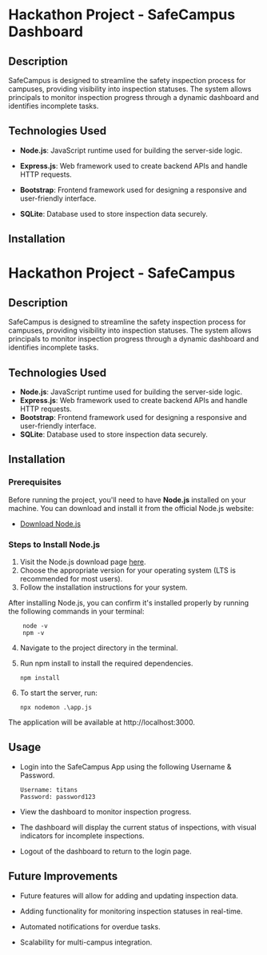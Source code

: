 ﻿# Hackathon Project - SafeCampus Dashboard

Description
-----------

SafeCampus is designed to streamline the safety inspection process for campuses, providing visibility into inspection statuses. The system allows principals to monitor inspection progress through a dynamic dashboard and identifies incomplete tasks.

Technologies Used
-----------------

*   **Node.js**: JavaScript runtime used for building the server-side logic.
    
*   **Express.js**: Web framework used to create backend APIs and handle HTTP requests.
    
*   **Bootstrap**: Frontend framework used for designing a responsive and user-friendly interface.
    
*   **SQLite**: Database used to store inspection data securely.
    

Installation
------------
# Hackathon Project - SafeCampus

## Description

SafeCampus is designed to streamline the safety inspection process for campuses, providing visibility into inspection statuses. The system allows principals to monitor inspection progress through a dynamic dashboard and identifies incomplete tasks.

## Technologies Used

* **Node.js**: JavaScript runtime used for building the server-side logic.
* **Express.js**: Web framework used to create backend APIs and handle HTTP requests.
* **Bootstrap**: Frontend framework used for designing a responsive and user-friendly interface.
* **SQLite**: Database used to store inspection data securely.

## Installation

### Prerequisites

Before running the project, you'll need to have **Node.js** installed on your machine. You can download and install it from the official Node.js website:

- [Download Node.js](https://nodejs.org/)

### Steps to Install Node.js

1. Visit the Node.js download page [here](https://nodejs.org/).
2. Choose the appropriate version for your operating system (LTS is recommended for most users).
3. Follow the installation instructions for your system.

After installing Node.js, you can confirm it's installed properly by running the following commands in your terminal:

        node -v
        npm -v
    
4.  Navigate to the project directory in the terminal.
    
5.  Run npm install to install the required dependencies.

        npm install  

6.  To start the server, run:

        npx nodemon .\app.js  

The application will be available at http://localhost:3000.

Usage
-----
*   Login into the SafeCampus App using the following Username & Password.

        Username: titans
        Password: password123

*   View the dashboard to monitor inspection progress.
    
*   The dashboard will display the current status of inspections, with visual indicators for incomplete inspections.

*   Logout of the dashboard to return to the login page.


Future Improvements
-------------------
*   Future features will allow for adding and updating inspection data.

*   Adding functionality for monitoring inspection statuses in real-time.
    
*   Automated notifications for overdue tasks.
    
*   Scalability for multi-campus integration.
